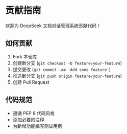 # 贡献指南

欢迎为 DeepSeek 文档对话管理系统贡献代码！

## 如何贡献
1. Fork 本仓库
2. 创建新分支 (`git checkout -b feature/your-feature`)
3. 提交更改 (`git commit -am 'Add some feature'`)
4. 推送到分支 (`git push origin feature/your-feature`)
5. 创建 Pull Request

## 代码规范
- 遵循 PEP 8 代码风格
- 添加必要的注释
- 为新增功能编写测试用例